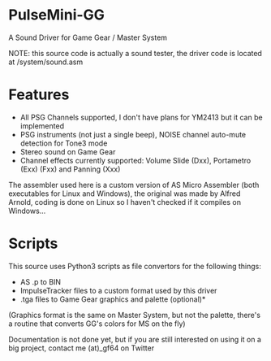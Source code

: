 # PulseMini-GG
A Sound Driver for Game Gear / Master System

NOTE: this source code is actually a sound tester, the driver code is located at /system/sound.asm

# Features
- All PSG Channels supported, I don't have plans for YM2413 but it can be implemented
- PSG instruments (not just a single beep), NOISE channel auto-mute detection for Tone3 mode
- Stereo sound on Game Gear
- Channel effects currently supported: Volume Slide (Dxx), Portametro (Exx) (Fxx) and Panning (Xxx)

The assembler used here is a custom version of AS Micro Assembler (both executables for Linux and Windows), the original was made by Alfred Arnold, coding is done on Linux so I haven't checked if it compiles on Windows...

# Scripts
This source uses Python3 scripts as file convertors for the following things:
- AS .p to BIN
- ImpulseTracker files to a custom format used by this driver
- .tga files to Game Gear graphics and palette (optional)*

(Graphics format is the same on Master System, but not the palette, there's a routine that converts GG's colors for MS on the fly)

Documentation is not done yet, but if you are still interested on using it on a big project, contact me (at)_gf64 on Twitter
